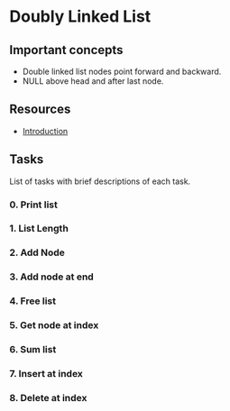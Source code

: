 # Doubly Linked List

## Important concepts
* Double linked list nodes point forward and backward. 
* NULL above head and after last node.

## Resources
* [Introduction](https://www.youtube.com/watch?v=k0pjD12bzP0)

## Tasks
List of tasks with brief descriptions of each task.
### 0. Print list
### 1. List Length
### 2. Add Node
### 3. Add node at end
### 4. Free list
### 5. Get node at index
### 6. Sum list
### 7. Insert at index
### 8. Delete at index
